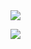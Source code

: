 <img src="https://ubiquityrobotics.github.io/learn/assets/Magni_Front_View_1.jpg" />

<img src="https://ubiquityrobotics.github.io/learn/assets/Magni_Front_View_2.jpg
" />
